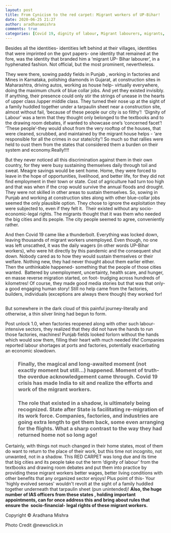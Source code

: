 ```yaml
---
layout: post
title: From Cynicism to the red carpet: Migrant workers of UP-Bihar!
date: 2020-06-25 21:27
author: aradhanamishra
comments: true
categories: [Covid 19, dignity of labour, Migrant labourers, migrants, Politics, Social, UP-Bihar]
---
```

<!-- wp:paragraph -->
<p>Besides all the identities- identities left behind at their villages, identities that were imprinted on the govt papers- one identity that remained at the fore, was the identity that branded him a ‘migrant UP- Bihar labourer’, in a hyphenated fashion. Not official, but the most prominent, nevertheless.</p>
<p><!-- /wp:paragraph --><!-- wp:paragraph --></p>
<p>They were there, sowing paddy fields in Punjab , working in factories and Mines in Karnataka, polishing diamonds in Gujarat, at construction sites in Maharashtra, driving autos, working as house help- virtually everywhere, doing the maximum chunk of blue collar jobs. And yet they existed invisibly. If anything, their presence could only stir the strings of unease in the hearts of upper class /upper middle class. They turned their nose up at the sight of a family huddled together under a tarpaulin sheet near a construction site, almost without fail, ‘because of these people our city is so filthy’!  ‘Dignity of Labour’ was a term that they thought only belonged to the textbooks and to the drawing room debates, if wanted to showcase one’s ‘concerned facet’! ‘These people’-they would shout from the very rooftop of the houses, that were cleaned, scrubbed, and maintained by the migrant house helps - ‘are responsible for all the crimes in our state/city’! So much so that rallies were held to oust them from the states that considered them a burden on their system and economy.Really!!!!</p>
<p><!-- /wp:paragraph --><!-- wp:paragraph --></p>
<p>But they never noticed all this discrimination against them in their own country, for they were busy sustaining themselves daily through toil and sweat. Meagre savings would be sent home. Home, they were forced to leave in the hope of opportunities, livelihood, and better life, for they did not find employment in their town or state. Cost of agriculture had turn too high and that was when if the crop would survive the annual floods and drought. They were not skilled in other areas to sustain themselves. So, sowing in Punjab and working at construction sites along with other blue-collar jobs seemed the only plausible option. They chose to ignore the exploitation they were subjected to, even if they felt it.  Their existed without any socio-economic-legal rights. The migrants thought that it was them who needed the big cities and its people. The city people seemed to agree, conveniently rather.</p>
<p><!-- /wp:paragraph --><!-- wp:paragraph --></p>
<p>And then Covid 19 came like a thunderbolt. Everything was locked down, leaving thousands of migrant workers unemployed. Even though, no one was left unscathed, it was the daily wagers (in other words UP-Bihar workers), who were hit directly by this pandemic and the consequent shut down. Nobody cared as to how they would sustain themselves or their welfare. Nothing new, they had never thought about them earlier either. Then the unthinkable happened- something that the people of those cities wanted.  Battered by unemployment, uncertainty, health scare, and hunger, en masse reverse migration started, on foot- trudging across hundreds of kilometres! Of course, they made good media stories but that was that only- a good engaging human story! Still no help came from the factories, builders, individuals (exceptions are always there though) they worked for!</p>
<p><!-- /wp:paragraph --><!-- wp:image {"align":"center","id":1245,"sizeSlug":"large"} --></p>
<figure><img src="http://www.aradhanamishra.com/wp-content/uploads/2020/06/Bihar-Mig-Returning-Shut-center_0-1-1024x633.png" alt="" /></figure>
<!-- /wp:image --><!-- wp:paragraph -->
<p>But somewhere in the dark cloud of this painful journey-literally and otherwise, a thin silver lining had begun to form.</p>
<p><!-- /wp:paragraph --><!-- wp:paragraph --></p>
<p>Post unlock 1.0, when factories reopened along with other such labour-intensive sectors, they realized that they did not have the hands to run those factories, machines! Punjab fields looked forlorn without the hands which would sow them, filling their heart with much needed life! Companies reported labour shortages at ports and factories, potentially exacerbating an economic slowdown.</p>
<p><!-- /wp:paragraph --><!-- wp:paragraph --></p>
<blockquote>
<h3><strong>Finally, the magical and long-awaited moment (not exactly moment but still...) happened. Moment of truth- the overdue acknowledgement came through. Covid 19 crisis has made India to sit and realize the efforts and work of the migrant workers.</strong> </h3>
<h3><strong>The role that existed in a shadow, is ultimately being recognized. State after State is facilitating re-migration of its work force. Companies, factories, and industries are going extra length to get them back, some even arranging for the flights. What a sharp contrast to the way they had returned home not so long ago!</strong></h3>
</blockquote>
<p><!-- /wp:paragraph --><!-- wp:paragraph {"textColor":"very-dark-gray"} --></p>
<p>Certainly, with things not much changed in their home states, most of them do want to return to the place of their work, but this time not incognito, not unwanted, not in a shadow. This RED CARPET was long due and its time that big cities and its people take out the term ‘dignity of labour’ from the textbooks and drawing room debates and put them into practice by providing these migrant workers better wages, better living conditions with other benefits that any organized sector enjoys! Plus point of this- Your 'highly evolved senses' wouldn't revolt at the sight of a family huddled together underneath that tarpaulin sheet (pun unintended)! <strong>Also, the huge number of IAS officers from these states , holding important appointments, can for once address this and bring about rules that ensure the  socio-financial- legal rights of these migrant workers.</strong></p>
<p><!-- /wp:paragraph --><!-- wp:paragraph --></p>
<p>Copyright © Aradhana Mishra</p>
<p><!-- /wp:paragraph --><!-- wp:paragraph --></p>
<p>Photo Credit @newsclick.in<br /><br /><br /><br /><br /><br /></p>
<!-- /wp:paragraph -->
